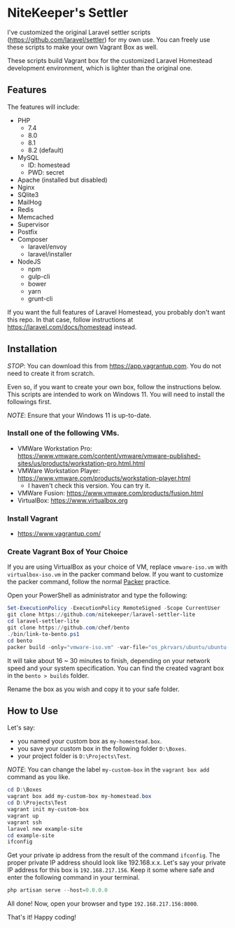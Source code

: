 # NiteKeeper's Settler

I've customized the original Laravel settler scripts (https://github.com/laravel/settler) for my own use.
You can freely use these scripts to make your own Vagrant Box as well. 

These scripts build Vagrant box for the customized Laravel Homestead development environment, which is lighter than the original one.

## Features

The features will include:
- PHP
    * 7.4
    * 8.0
    * 8.1
    * 8.2 (default)
- MySQL
    * ID: homestead
    * PWD: secret
- Apache (installed but disabled)
- Nginx
- SQlite3
- MailHog
- Redis
- Memcached
- Supervisor
- Postfix
- Composer
    * laravel/envoy
    * laravel/installer
- NodeJS
    * npm
    * gulp-cli
    * bower
    * yarn
    * grunt-cli

If you want the full features of Laravel Homestead, you probably don't want this repo. In that case, follow instructions at https://laravel.com/docs/homestead instead.


## Installation

*STOP*: You can download this from https://app.vagrantup.com. You do not need to create it from scratch.

Even so, if you want to create your own box, follow the instructions below. This scripts are intended to work on Windows 11. You will need to install the followings first.

*NOTE*: Ensure that your Windows 11 is up-to-date. 

### Install one of the following VMs.
- VMWare Workstation Pro: https://www.vmware.com/content/vmware/vmware-published-sites/us/products/workstation-pro.html.html
- VMWare Workstation Player: https://www.vmware.com/products/workstation-player.html
    - I haven't check this version. You can try it.
- VMWare Fusion: https://www.vmware.com/products/fusion.html
- VirtualBox: https://www.virtualbox.org

### Install Vagrant
- https://www.vagrantup.com/

### Create Vagrant Box of Your Choice

If you are using VirtualBox as your choice of VM, replace `vmware-iso.vm` with `virtualbox-iso.vm` in the packer command below.
If you want to customize the packer command, follow the normal [Packer](https://www.packer.io/) practice.

Open your PowerShell as administrator and type the following:
```PowerShell
Set-ExecutionPolicy -ExecutionPolicy RemoteSigned -Scope CurrentUser
git clone https://github.com/nitekeeper/laravel-settler-lite
cd laravel-settler-lite
git clone https://github.com/chef/bento
./bin/link-to-bento.ps1
cd bento
packer build -only="vmware-iso.vm" -var-file="os_pkrvars/ubuntu/ubuntu-22.04-x86_64.pkrvars.hcl" ./packer_templates
```

It will take about 16 ~ 30 minutes to finish, depending on your network speed and your system specification.
You can find the created vagrant box in the `bento > builds` folder.

Rename the box as you wish and copy it to your safe folder.

## How to Use

Let's say:
- you named your custom box as `my-homestead.box`.
- you save your custom box in the following folder `D:\Boxes`.
- your project folder is `D:\Projects\Test`.

*NOTE*: You can change the label `my-custom-box` in the `vagrant box add` command as you like. 

```PowerShell
cd D:\Boxes
vagrant box add my-custom-box my-homestead.box
cd D:\Projects\Test
vagrant init my-custom-box
vagrant up
vagrant ssh
laravel new example-site
cd example-site
ifconfig
```

Get your private ip address from the result of the command `ifconfig`. The proper private IP address should look like 192.168.x.x.
Let's say your private IP address for this box is `192.168.217.156`. Keep it some where safe and enter the following command in your terminal.

```PowerShell
php artisan serve --host=0.0.0.0
```

All done! Now, open your browser and type `192.168.217.156:8000`.

That's it! Happy coding!
